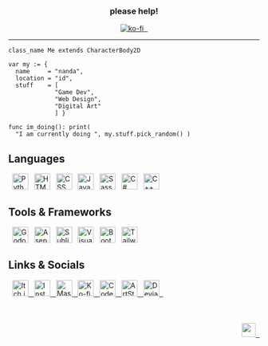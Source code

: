 <div align="center">
<h3> please help! </h3>
<a href="https://ko-fi.com/L3L536B9Z"><img src="https://ko-fi.com/img/githubbutton_sm.svg" alt="ko-fi"/> &nbsp; </a>
</div>

<hr>

```gdscript
class_name Me extends CharacterBody2D

var my := {
  name     = "nanda",
  location = "id",
  stuff    = [
             "Game Dev",
             "Web Design",
             "Digital Art"
             ] }

func im_doing(): print(
  "I am currently doing ", my.stuff.pick_random() )

```

## Languages

&nbsp;
<img height="32" width="32" src="https://cdn.simpleicons.org/python/FCE217" alt="Python"/> &nbsp;
<img height="32" width="32" src="https://cdn.simpleicons.org/html5/F6C917" alt="HTML"/> &nbsp;
<img height="32" width="32" src="https://cdn.simpleicons.org/css3/F0B018" alt="CSS"/> &nbsp;
<img height="32" width="32" src="https://cdn.simpleicons.org/javascript/EA9819" alt="JavaScript"/> &nbsp;
<img height="32" width="32" src="https://cdn.simpleicons.org/sass/E47F1A" alt="Sass"/> &nbsp;
<img height="32" width="32" src="https://cdn.simpleicons.org/csharp/DE661B" alt="C#"/> &nbsp;
<img height="32" width="32" src="https://cdn.simpleicons.org/cplusplus/D94E1C" alt="C++"/> &nbsp;
</br>

## Tools & Frameworks

&nbsp;
<img height="32" width="32" src="https://cdn.simpleicons.org/godotengine/3BE6F9" alt="Godot Engine"/> &nbsp;
<img height="32" width="32" src="https://cdn.simpleicons.org/aseprite/37CAF4" alt="Aseprite"/> &nbsp;
<img height="32" width="32" src="https://cdn.simpleicons.org/sublimetext/34AEF0" alt="Sublime Text"/> &nbsp;
<img height="32" width="32" src="https://cdn.simpleicons.org/visualstudiocode/3092EB" alt="Visual Studio Code"/> &nbsp;
<img height="32" width="32" src="https://cdn.simpleicons.org/bootstrap/2D76E7" alt="Bootstrap"/> &nbsp;
<img height="32" width="32" src="https://cdn.simpleicons.org/tailwindcss/2A5BE3" alt="Tailwind CSS"/> &nbsp;
</br>

## Links & Socials

<div>
&nbsp;
<a href="https://nnda.itch.io"><img height="32" width="32" src="https://cdn.simpleicons.org/itchdotio/FC3A78" alt="Itch.io"/> &nbsp; </a>
<a href="https://www.instagram.com/nnda.afrd"><img height="32" width="32" src="https://cdn.simpleicons.org/instagram/ED3A8D" alt="Instagram"/> &nbsp; </a>
<a href="https://mastodon.art/@nnda"><img height="32" width="32" src="https://cdn.simpleicons.org/mastodon/DE3BA2" alt="Mastodon"/> &nbsp; </a>
<a href="https://ko-fi.com/nnda_"><img height="32" width="32" src="https://cdn.simpleicons.org/kofi/D03CB7" alt="Ko-fi"/> &nbsp; </a>
<a href="https://codepen.io/nnda"><img height="32" width="32" src="https://cdn.simpleicons.org/codepen/C13DCC" alt="CodePen"/> &nbsp; </a>
<a href="https://www.artstation.com/nnda"><img height="32" width="32" src="https://cdn.simpleicons.org/artstation/B23EE1" alt="ArtStation"/> &nbsp; </a>
<a href="https://www.artstation.com/nnda"><img height="32" width="32" src="https://cdn.simpleicons.org/deviantart/A43FF6" alt="DeviantArt"/> &nbsp; </a>
</div>
</br>

</br>
</br>

<div align="right">
<a href="https://github.com/nndda"><img height="28" src="https://img.shields.io/badge/Discord-nndd%230099-3841a1?style=flat-square&logo=discord&logoColor=white&labelColor=5865F2"/> &nbsp; </a>
</div>
